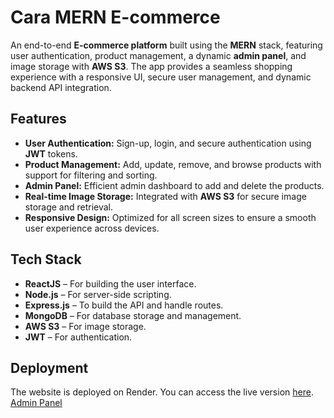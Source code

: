 # **Cara MERN E-commerce**

An end-to-end **E-commerce platform** built using the **MERN** stack, featuring user authentication, product management, a dynamic **admin panel**, and image storage with **AWS S3**. The app provides a seamless shopping experience with a responsive UI, secure user management, and dynamic backend API integration.

## **Features**
- **User Authentication:** Sign-up, login, and secure authentication using **JWT** tokens.
- **Product Management:** Add, update, remove, and browse products with support for filtering and sorting.
- **Admin Panel:** Efficient admin dashboard to add and delete the products.
- **Real-time Image Storage:** Integrated with **AWS S3** for secure image storage and retrieval.
- **Responsive Design:** Optimized for all screen sizes to ensure a smooth user experience across devices.

## **Tech Stack**
- **ReactJS** – For building the user interface.
- **Node.js** – For server-side scripting.
- **Express.js** – To build the API and handle routes.
- **MongoDB** – For database storage and management.
- **AWS S3** – For image storage.
- **JWT** – For authentication.

## Deployment
The website is deployed on Render. You can access the live version [here](https://cara-frontend.vercel.app).
[Admin Panel](https://cara-admin.vercel.app)

